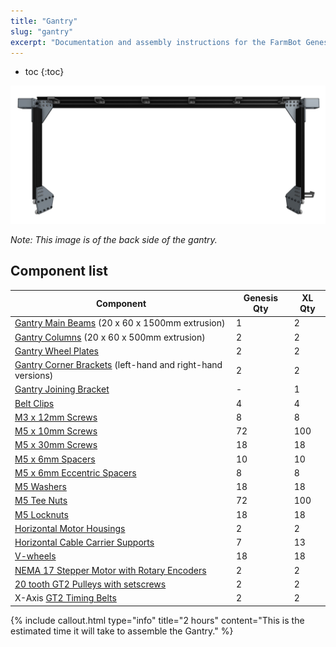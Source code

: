 ```yaml
---
title: "Gantry"
slug: "gantry"
excerpt: "Documentation and assembly instructions for the FarmBot Genesis gantry"
---
```


* toc
{:toc}


![v1.3 gantry.JPG](v1.3_gantry.JPG)

_Note: This image is of the back side of the gantry._

## Component list

|Component                     |Genesis Qty                   |XL Qty                        |
|------------------------------|------------------------------|------------------------------|
|[Gantry Main Beams](../Extras/bom/extrusions.md#gantry-main-beam) (20 x 60 x 1500mm extrusion)|1                             |2
|[Gantry Columns](../Extras/bom/extrusions.md#gantry-columns) (20 x 60 x 500mm extrusion)|2                             |2
|[Gantry Wheel Plates](../Extras/bom/plates-and-brackets.md#gantry-wheel-plates)|2                             |2
|[Gantry Corner Brackets](../Extras/bom/plates-and-brackets.md#gantry-corner-brackets) (left-hand and right-hand versions)|2                             |2
|[Gantry Joining Bracket](../Extras/bom/plates-and-brackets.md#gantry-joining-bracket)|-                             |1
|[Belt Clips](../Extras/bom/plates-and-brackets.md#belt-clips)|4                             |4
|[M3 x 12mm Screws](../Extras/bom/fasteners-and-hardware.md#m3-x-12mm-screws)|8                             |8
|[M5 x 10mm Screws](../Extras/bom/fasteners-and-hardware.md#m5-x-10mm-screws)|72                            |100
|[M5 x 30mm Screws](../Extras/bom/fasteners-and-hardware.md#m5-x-30mm-screws)|18                            |18
|[M5 x 6mm Spacers](../Extras/bom/fasteners-and-hardware.md#m5-x-6mm-spacers)|10                            |10
|[M5 x 6mm Eccentric Spacers](../Extras/bom/fasteners-and-hardware.md#m5-x-6mm-eccentric-spacers)|8                             |8
|[M5 Washers](../Extras/bom/fasteners-and-hardware.md#m5-washers)|18                            |18
|[M5 Tee Nuts](../Extras/bom/fasteners-and-hardware.md#m5-tee-nuts)|72                            |100
|[M5 Locknuts](../Extras/bom/fasteners-and-hardware.md#m5-locknuts)|18                            |18
|[Horizontal Motor Housings](../Extras/bom/plastic-parts.md#horizontal-motor-housing)|2                             |2
|[Horizontal Cable Carrier Supports](../Extras/bom/plates-and-brackets.md#horizontal-cable-carrier-supports)|7                             |13
|[V-wheels](../Extras/bom/drivetrain.md#v-wheels)|18                            |18
|[NEMA 17 Stepper Motor with Rotary Encoders](../Extras/bom/electronics-and-wiring.md#nema-17-stepper-motors-with-rotary-encoders)|2                             |2
|[20 tooth GT2 Pulleys with setscrews](../Extras/bom/drivetrain.md#gt2-pulleys)|2                             |2
|X-Axis [GT2 Timing Belts](../Extras/bom/drivetrain.md#gt2-timing-belt)|2                             |2



{%
include callout.html
type="info"
title="2 hours"
content="This is the estimated time it will take to assemble the Gantry."
%}

